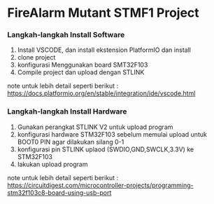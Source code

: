 # FireAlarm Mutant STMF1 Project

### Langkah-langkah Install Software

1. Install VSCODE, dan install ekstension PlatformIO dan install
2. clone project
3. konfigurasi Menggunakan board SMT32F103
4. Compile project dan upload dengan STLINK

note untuk lebih detail seperti berikut : https://docs.platformio.org/en/stable/integration/ide/vscode.html

### Langkah-langkah Install Hardware

1. Gunakan perangkat STLINK V2 untuk upload program
2. konfigurasi hardware STM32F103 sebelum memulai upload untuk BOOT0 PIN agar dilakukan silang 0-1
3. konfigurasi pin STLINK uplaod (SWDIO,GND,SWCLK,3.3V) ke STM32F103
4. lakukan upload program

note untuk lebih detail seperti berikut : https://circuitdigest.com/microcontroller-projects/programming-stm32f103c8-board-using-usb-port
